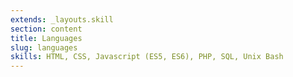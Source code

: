 ```yaml
---
extends: _layouts.skill
section: content
title: Languages
slug: languages
skills: HTML, CSS, Javascript (ES5, ES6), PHP, SQL, Unix Bash
---
```


